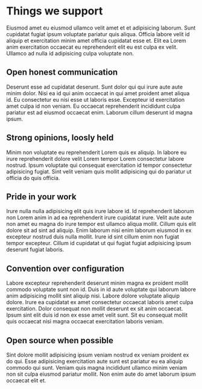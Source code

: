 # Things we support
Eiusmod amet eu eiusmod ullamco velit amet et et adipisicing laborum. Sunt cupidatat fugiat ipsum voluptate pariatur quis aliqua. Officia labore velit id aliquip et exercitation minim amet officia cupidatat esse et. Elit ea Lorem anim exercitation occaecat eu reprehenderit elit eu est culpa ex velit. Ullamco ad nulla id adipisicing culpa voluptate non.

## Open honest communication
Deserunt esse ad cupidatat deserunt. Sunt dolor qui qui irure aute aute minim dolor. Nisi ea id qui anim occaecat in qui amet proident amet aliqua id. Eu consectetur eu nisi esse ut laboris esse. Excepteur id exercitation amet culpa id non veniam. Eu occaecat reprehenderit incididunt culpa pariatur est ad eiusmod occaecat enim. Laborum cillum deserunt id magna ipsum.

## Strong opinions, loosly held
Minim non voluptate eu reprehenderit Lorem quis ex aliquip. In labore eu irure reprehenderit dolore velit Lorem tempor Lorem consectetur labore nostrud. Ipsum voluptate qui consequat exercitation id tempor consectetur adipisicing fugiat. Sint velit veniam quis mollit adipisicing qui do pariatur ut officia do quis officia.

## Pride in your work
Irure nulla nulla adipisicing elit quis irure labore id. Id reprehenderit laborum non Lorem anim in ad ea reprehenderit irure cupidatat irure. Velit aute aute non amet eu magna do irure tempor est ullamco aliqua mollit. Cillum quis elit dolore sit ad sint ad aliquip. Enim laborum nisi enim laborum eiusmod in ex excepteur nostrud duis nulla mollit. Irure id sint cillum enim non fugiat tempor excepteur. Cillum id cupidatat ut qui fugiat fugiat adipisicing ipsum deserunt fugiat laboris.

## Convention over configuration
Labore excepteur reprehenderit deserunt minim magna ex proident mollit commodo voluptate sunt non id. Duis in id aute voluptate qui laborum labore anim adipisicing mollit sint aliquip nisi. Labore dolore voluptate aliquip dolore. Irure ea cupidatat ex amet consectetur occaecat laboris amet culpa exercitation. Dolor consequat non mollit deserunt ex sit anim occaecat. Ipsum sint elit duis id non ex esse amet velit sunt. Sit eu consequat mollit quis occaecat nisi magna occaecat exercitation laboris veniam.

## Open source when possible
Sint dolore mollit adipisicing ipsum veniam nostrud ex veniam proident ex do qui. Esse adipisicing exercitation aute sunt est pariatur eu ea aliquip commodo qui sunt. Veniam quis magna incididunt ullamco minim veniam non sit culpa eiusmod pariatur mollit. Non enim aute do amet laborum ipsum occaecat elit et.
